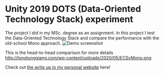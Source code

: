 # Unity 2019 DOTS (Data-Oriented Technology Stack) experiment

The project I did in my MSc. degree as an assignment. In this project I test the Data-Oriented Technology Stack and compare the performance with the old-school Mono approach.
![Demo screenshot](http://tongtunggiang.com/wp-content/uploads/2020/05/Demo-1024x561.png)

This is the head-to-head comparison for more details
http://tongtunggiang.com/wp-content/uploads/2020/05/ECSvMono.png

Check out [the write up in my personal website](http://tongtunggiang.com/blog/2020/05/672/) here!
